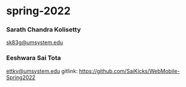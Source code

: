 # spring-2022

### Sarath Chandra Kolisetty
sk83g@umsystem.edu

### Eeshwara Sai Tota
ettkv@umsystem.edu
gitlink: https://github.com/SaiKicks/WebMobile-Spring2022

